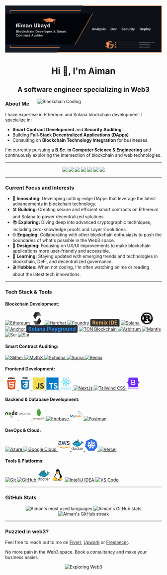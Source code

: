 ![logo](https://github.com/AIMAN10001/AIMAN10001/blob/main/GitHub%20.png)

<h1 align="center">Hi 👋, I'm Aiman </h1>
<h2 align="center">A software engineer specializing in Web3</h2>


<img align="right" src="https://media.giphy.com/media/HscDLzkO8EOTmgkhQP/giphy.gif" alt="Blockchain Coding" width="400px" />

### About Me

I have expertise in Ethereum and Solana blockchain development. I specialize in:
- **Smart Contract Development** and **Security Auditing**
- Building **Full-Stack Decentralized Applications (DApps)**
- Consulting on **Blockchain Technology Integration** for businesses.

I'm currently pursuing a **B.Sc. in Computer Science & Engineering** and continuously exploring the intersection of blockchain and web technologies.

---

<p align="center">
  <a href="https://portfolio-website1-ten.vercel.app/"><img src="https://img.shields.io/badge/Portfolio-Click%20Here-green?style=for-the-badge&logo=web"></a>
  <a href="https://stackoverflow.com/users/23237163/aiman-ibn-ubayd"><img src="https://img.shields.io/badge/Stack%20Overflow-Questions-orange?style=for-the-badge&logo=stackoverflow"></a>
  <a href="https://dribbble.com/AIMAN10?onboarding=true&designer=true"><img src="https://img.shields.io/badge/Dribbble-Design-pink?style=for-the-badge&logo=dribbble"></a>
  <a href="https://www.behance.net/aimanibnubayd"><img src="https://img.shields.io/badge/Behance-Projects-blue?style=for-the-badge&logo=behance"></a>
  <a href="https://www.fiverr.com/mdaiman321?source=gig_page"><img src="https://img.shields.io/badge/Fiverr-Gigs-brightgreen?style=for-the-badge&logo=fiverr"></a>
  <a href="https://www.upwork.com/freelancers/~01b5c940aaed9a0c78"><img src="https://img.shields.io/badge/Upwork-Contracts-brightgreen?style=for-the-badge&logo=upwork"></a>
  <a href="https://www.freelancer.com/u/mdaiman10328"><img src="https://img.shields.io/badge/Freelancer-Projects-lightblue?style=for-the-badge&logo=freelancer"></a>
</p>


---


### Current Focus and Interests

- 🚀 **Innovating:** Developing cutting-edge DApps that leverage the latest advancements in blockchain technology.
- 🛠️ **Building:** Creating secure and efficient smart contracts on Ethereum and Solana to power decentralized solutions.
- 📚 **Exploring:** Diving deep into advanced cryptographic techniques, including zero-knowledge proofs and Layer 2 solutions.
- 🌐 **Engaging:** Collaborating with other blockchain enthusiasts to push the boundaries of what's possible in the Web3 space.
- 🎨 **Designing:** Focusing on UX/UI improvements to make blockchain applications more user-friendly and accessible.
- 🌟 **Learning:** Staying updated with emerging trends and technologies in blockchain, DeFi, and decentralized governance.
- 🎬 **Hobbies:** When not coding, I'm often watching anime or reading about the latest tech innovations.

---


### Tech Stack & Tools

#### Blockchain Development:
<p align="left">
  <a href="https://ethereum.org/en/" target="_blank" rel="noopener noreferrer">
    <img src="https://img.icons8.com/color/48/000000/ethereum.png" alt="Ethereum" width="40" height="40"/>
  </a>
  <a href="https://soliditylang.org/" target="_blank" rel="noopener noreferrer">
    <img src="https://raw.githubusercontent.com/devicons/devicon/master/icons/solidity/solidity-original.svg" alt="Solidity" width="40" height="40"/>
  </a>
  <a href="https://hardhat.org/" target="_blank" rel="noopener noreferrer">
    <img src="https://seeklogo.com/images/H/hardhat-logo-888739EBB4-seeklogo.com.png" alt="Hardhat" width="40" height="40"/>
  </a>
  <a href="https://getfoundry.sh/" target="_blank" rel="noopener noreferrer">
    <img src="https://user-images.githubusercontent.com/7597528/182243063-21d9023c-fd2c-4c38-b6f7-1d9a63fd760d.png" alt="Foundry" width="40" height="40"/>
  </a>
 
  <a href="https://remix.ethereum.org/" target="_blank" rel="noopener noreferrer" style="text-decoration: none;">
    <span style="font-weight: bold; color: #f0ad4e; font-size: 1.2em; background-color: #282C34; padding: 2px 6px; border-radius: 4px;">Remix IDE</span>
  </a>
  <a href="https://solana.com/" target="_blank" rel="noopener noreferrer">
    <img src="https://seeklogo.com/images/S/solana-sol-logo-12828AD23D-seeklogo.com.png" alt="Solana" width="40" height="40"/>
  </a>
  <a href="https://www.rust-lang.org/" target="_blank" rel="noopener noreferrer">
    <img src="https://raw.githubusercontent.com/devicons/devicon/master/icons/rust/rust-plain.svg" alt="Rust" width="40" height="40"/>
  </a>
  <a href="https://project-serum.github.io/anchor/" target="_blank" rel="noopener noreferrer">
    <img src="https://seeklogo.com/images/A/anchor-logo-9E5047D2A5-seeklogo.com.png" alt="Anchor" width="40" height="40"/>
  </a>
  <a href="https://solpg.io/" target="_blank" rel="noopener noreferrer" style="text-decoration: none;">
    <span style="font-weight: bold; color: #1E90FF; font-size: 1.2em; background-color: #282C34; padding: 2px 6px; border-radius: 4px;">Solana Playground</span>
  </a>
  <a href="https://ton.org/" target="_blank" rel="noopener noreferrer">
    <img src="https://cryptologos.cc/logos/toncoin-ton-logo.png?v=033" alt="TON Blockchain" width="40" height="40"/>
  </a>
  <a href="https://arbitrum.io/" target="_blank" rel="noopener noreferrer">
    <img src="https://cryptologos.cc/logos/arbitrum-arb-logo.png" alt="Arbitrum" width="40" height="40"/>
  </a>
  <a href="https://mantlenetwork.io/" target="_blank" rel="noopener noreferrer">
    <img src="https://cryptologos.cc/logos/mantle-mnt-logo.png?v=033" alt="Mantle" width="40" height="40"/>
  </a>
  <a href="https://sui.io/" target="_blank" rel="noopener noreferrer" style="text-decoration: none;">
    <img src="https://cryptologos.cc/logos/sui-sui-logo.png?v=033" alt="Sui" width="40" height="40"/>
  </a>
  <a href="https://vara.io/" target="_blank" rel="noopener noreferrer" style="text-decoration: none;">
    <img src="https://cryptologos.cc/logos/sui-sui-logo.png?v=033" alt="Sui" width="40" height="40"/>
  </a>
</p>

#### Smart Contract Auditing:
<p align="left"> <a href="https://slither.readthedocs.io/en/latest/" target="_blank" rel="noopener noreferrer"> <img src="https://raw.githubusercontent.com/crytic/slither/master/docs/logo/slither-white.png" alt="Slither" width="40" height="40"/> </a> <a href="https://mythx.io/" target="_blank" rel="noopener noreferrer"> <img src="https://www.mythx.io/static/media/logo.f5a3e8b4.svg" alt="MythX" width="40" height="40"/> </a> <a href="https://github.com/crytic/echidna" target="_blank" rel="noopener noreferrer"> <img src="https://github.com/crytic/echidna/raw/master/echidna.png" alt="Echidna" width="40" height="40"/> </a> <a href="https://consensys.github.io/surya/" target="_blank" rel="noopener noreferrer"> <img src="https://consensys.github.io/surya/img/surya.png" alt="Surya" width="40" height="40"/> </a> <a href="https://remix.ethereum.org/" target="_blank" rel="noopener noreferrer"> <img src="https://github.com/ethereum/remix-project/raw/master/libs/remix-ui/remix-logo/remix-logo.svg" alt="Remix" width="40" height="40"/> </a> </p>

#### Frontend Development:
<p align="left">
  <a href="https://developer.mozilla.org/en-US/docs/Web/HTML" target="_blank" rel="noopener noreferrer">
    <img src="https://raw.githubusercontent.com/devicons/devicon/master/icons/html5/html5-original-wordmark.svg" alt="HTML5" width="40" height="40"/>
  </a>
  <a href="https://www.w3schools.com/css/" target="_blank" rel="noopener noreferrer">
    <img src="https://raw.githubusercontent.com/devicons/devicon/master/icons/css3/css3-original-wordmark.svg" alt="CSS3" width="40" height="40"/>
  </a>
  <a href="https://developer.mozilla.org/en-US/docs/Web/JavaScript" target="_blank" rel="noopener noreferrer">
    <img src="https://raw.githubusercontent.com/devicons/devicon/master/icons/javascript/javascript-original.svg" alt="JavaScript" width="40" height="40"/>
  </a>
  <a href="https://www.typescriptlang.org/" target="_blank" rel="noopener noreferrer">
    <img src="https://raw.githubusercontent.com/devicons/devicon/master/icons/typescript/typescript-original.svg" alt="TypeScript" width="40" height="40"/>
  </a>
  <a href="https://reactjs.org/" target="_blank" rel="noopener noreferrer">
    <img src="https://raw.githubusercontent.com/devicons/devicon/master/icons/react/react-original-wordmark.svg" alt="React" width="40" height="40"/>
  </a>
  <a href="https://nextjs.org/" target="_blank" rel="noopener noreferrer">
    <img src="https://cdn.worldvectorlogo.com/logos/nextjs-2.svg" alt="Next.js" width="40" height="40"/>
  </a>
  <a href="https://tailwindcss.com/" target="_blank" rel="noopener noreferrer">
    <img src="https://www.vectorlogo.zone/logos/tailwindcss/tailwindcss-icon.svg" alt="Tailwind CSS" width="40" height="40"/>
  </a>
  <a href="https://getbootstrap.com/" target="_blank" rel="noopener noreferrer">
    <img src="https://raw.githubusercontent.com/devicons/devicon/master/icons/bootstrap/bootstrap-plain-wordmark.svg" alt="Bootstrap" width="40" height="40"/>
  </a>
</p>

#### Backend & Database Development:
<p align="left">
  <a href="https://nodejs.org" target="_blank" rel="noopener noreferrer">
    <img src="https://raw.githubusercontent.com/devicons/devicon/master/icons/nodejs/nodejs-original-wordmark.svg" alt="Node.js" width="40" height="40"/>
  </a>
  <a href="https://expressjs.com" target="_blank" rel="noopener noreferrer">
    <img src="https://raw.githubusercontent.com/devicons/devicon/master/icons/express/express-original-wordmark.svg" alt="Express.js" width="40" height="40"/>
  </a>
  <a href="https://www.mongodb.com/" target="_blank" rel="noopener noreferrer">
    <img src="https://raw.githubusercontent.com/devicons/devicon/master/icons/mongodb/mongodb-original-wordmark.svg" alt="MongoDB" width="40" height="40"/>
  </a>
  <a href="https://firebase.google.com/" target="_blank" rel="noopener noreferrer">
    <img src="https://www.vectorlogo.zone/logos/firebase/firebase-icon.svg" alt="Firebase" width="40" height="40"/>
  </a>
  <a href="https://www.mysql.com/" target="_blank" rel="noopener noreferrer">
    <img src="https://raw.githubusercontent.com/devicons/devicon/master/icons/mysql/mysql-original-wordmark.svg" alt="MySQL" width="40" height="40"/>
  </a>
  <a href="https://postman.com" target="_blank" rel="noopener noreferrer">
    <img src="https://www.vectorlogo.zone/logos/getpostman/getpostman-icon.svg" alt="Postman" width="40" height="40"/>
  </a>
</p>

#### DevOps & Cloud:
<p align="left">
  <a href="https://azure.microsoft.com/en-in/" target="_blank" rel="noopener noreferrer">
    <img src="https://www.vectorlogo.zone/logos/microsoft_azure/microsoft_azure-icon.svg" alt="Azure" width="40" height="40"/>
  </a>
  <a href="https://cloud.google.com/" target="_blank" rel="noopener noreferrer">
    <img src="https://www.vectorlogo.zone/logos/google_cloud/google_cloud-icon.svg" alt="Google Cloud" width="40" height="40"/>
  </a>
  <a href="https://aws.amazon.com/" target="_blank" rel="noopener noreferrer">
    <img src="https://raw.githubusercontent.com/devicons/devicon/master/icons/amazonwebservices/amazonwebservices-original-wordmark.svg" alt="AWS" width="40" height="40"/>
  </a>
  <a href="https://docker.com/" target="_blank" rel="noopener noreferrer">
    <img src="https://raw.githubusercontent.com/devicons/devicon/master/icons/docker/docker-original-wordmark.svg" alt="Docker" width="40" height="40"/>
  </a>
  <a href="https://kubernetes.io/" target="_blank" rel="noopener noreferrer">
    <img src="https://raw.githubusercontent.com/devicons/devicon/master/icons/kubernetes/kubernetes-plain.svg" alt="Kubernetes" width="40" height="40"/>
  </a>
  <a href="https://vercel.com/" target="_blank" rel="noopener noreferrer">
    <img src="https://seeklogo.com/images/V/vercel-logo-0E6C50240F-seeklogo.com.png" alt="Vercel" width="40" height="40"/>
  </a>
</p>

#### Tools & Platforms:
<p align="left">
  <a href="https://git-scm.com/" target="_blank" rel="noopener noreferrer">
    <img src="https://www.vectorlogo.zone/logos/git-scm/git-scm-icon.svg" alt="Git" width="40" height="40"/>
  </a>
  <a href="https://github.com/" target="_blank" rel="noopener noreferrer">
    <img src="https://img.icons8.com/ios-glyphs/30/000000/github.png" alt="GitHub" width="40" height="40"/>
  </a>
  <a href="https://www.docker.com/" target="_blank" rel="noopener noreferrer">
    <img src="https://raw.githubusercontent.com/devicons/devicon/master/icons/docker/docker-original-wordmark.svg" alt="Docker" width="40" height="40"/>
  </a>
  <a href="https://www.linux.org/" target="_blank" rel="noopener noreferrer">
    <img src="https://raw.githubusercontent.com/devicons/devicon/master/icons/linux/linux-original.svg" alt="Linux" width="40" height="40"/>
  </a>
  <a href="https://www.jetbrains.com/idea/" target="_blank" rel="noopener noreferrer">
    <img src="https://seeklogo.com/images/I/intellij-idea-logo-F0395EF783-seeklogo.com.png" alt="IntelliJ IDEA" width="40" height="40"/>
  </a>
  <a href="https://code.visualstudio.com/" target="_blank" rel="noopener noreferrer">
    <img src="https://img.icons8.com/color/48/000000/visual-studio-code-2019.png" alt="VS Code" width="40" height="40"/>
  </a>
</p>

---
### GitHub Stats

<p align="center">
  <img src="https://github-readme-stats.vercel.app/api/top-langs?username=aiman10001&show_icons=true&locale=en&layout=compact" alt="Aiman's most used languages" />
  <img src="https://github-readme-stats.vercel.app/api?username=aiman10001&show_icons=true&locale=en" alt="Aiman's GitHub stats" />
  <img src="https://github-readme-streak-stats.herokuapp.com/?user=aiman10001&" alt="Aiman's GitHub streak" />
</p>

---

### Puzzled in web3?

Feel free to reach out to me on [Fiverr](https://www.fiverr.com/mdaiman321?source=gig_page), [Upwork](https://www.upwork.com/freelancers/~01b5c940aaed9a0c78) or [Freelancer](https://www.freelancer.com/u/mdaiman10328).

No more pain in the Web3 space. Book a consultancy and make your business easier.

<p align="center">
  <img src="https://media.giphy.com/media/l41lFw057lAJQMwg0/giphy.gif" alt="Exploring Web3" width="500px" />
</p>

